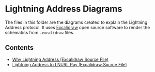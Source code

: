 # Lightning Address Diagrams

The files in this folder are the diagrams created to explain the Lightning Address protocol. It uses [Excalidraw](https://excalidraw.com) open source software to render the schematics from `.excalidraw` files.

## Contents

* [Why Lightning Address (Excalidraw Source File)](./why-lightning-address.excalidraw)
* [Lightning Address to LNURL Pay (Excalidraw Source File)](./lnaddress-to-lnurl.excalidraw)
